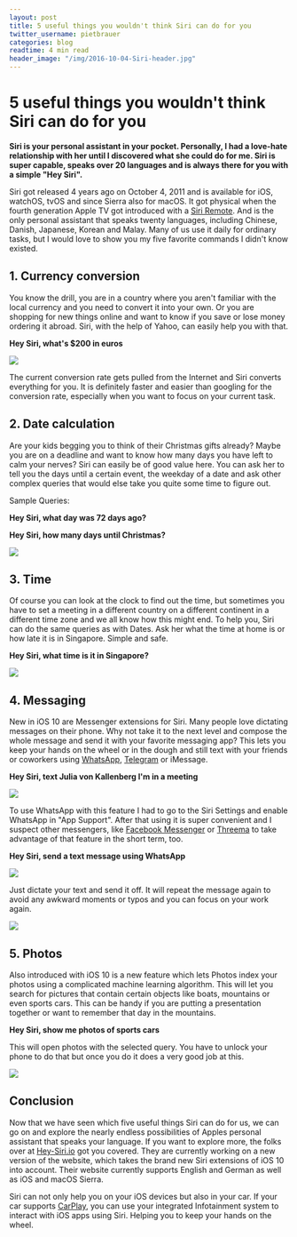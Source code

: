 ```yaml
---
layout: post
title: 5 useful things you wouldn't think Siri can do for you
twitter_username: pietbrauer
categories: blog
readtime: 4 min read
header_image: "/img/2016-10-04-Siri-header.jpg"
---
```


# 5 useful things you wouldn't think Siri can do for you

__Siri is your personal assistant in your pocket. Personally, I had a love-hate relationship with her until I discovered what she could do for me. Siri is super capable, speaks over 20 languages and is always there for you with a simple "Hey Siri".__

Siri got released 4 years ago on October 4, 2011 and is available for iOS, watchOS, tvOS and since Sierra also for macOS. It got physical when the fourth generation Apple TV got introduced with a [Siri Remote](https://en.m.wikipedia.org/wiki/Siri_Remote). And is the only personal assistant that speaks twenty languages, including Chinese, Danish, Japanese, Korean and Malay. Many of us use it daily for ordinary tasks, but I would love to show you my five favorite commands I didn't know existed.

## 1. Currency conversion

You know the drill, you are in a country where you aren't familiar with the local currency and you need to convert it into your own. Or you are shopping for new things online and want to know if you save or lose money ordering it abroad. Siri, with the help of Yahoo, can easily help you with that.

__Hey Siri, what's $200 in euros__

![](/img/2016-10-04-Siri-Currency.JPG)

The current conversion rate gets pulled from the Internet and Siri converts everything for you. It is definitely faster and easier than googling for the conversion rate, especially when you want to focus on your current task.

## 2. Date calculation

Are your kids begging you to think of their Christmas gifts already? Maybe you are on a deadline and want to know how many days you have left to calm your nerves?
Siri can easily be of good value here. You can ask her to tell you the days until a certain event, the weekday of a date and ask other complex queries that would else take you quite some time to figure out.

Sample Queries:

__Hey Siri, what day was 72 days ago?__

__Hey Siri, how many days until Christmas?__

![](/img/2016-10-04-Siri-Dates.JPG)

## 3. Time

Of course you can look at the clock to find out the time, but sometimes you have to set a meeting in a different country on a different continent in a different time zone and we all know how this might end. To help you, Siri can do the same queries as with Dates. Ask her what the time at home is or how late it is in Singapore. Simple and safe.

__Hey Siri, what time is it in Singapore?__

![](/img/2016-10-04-Siri-Time.PNG)

## 4. Messaging

New in iOS 10 are Messenger extensions for Siri. Many people love dictating messages on their phone. Why not take it to the next level and compose the whole message and send it with your favorite messaging app? This lets you keep your hands on the wheel or in the dough and still text with your friends or coworkers using [WhatsApp](https://itunes.apple.com/en/app/whatsapp-messenger/id310633997?mt=8),  [Telegram](https://itunes.apple.com/en/app/telegram-messenger/id686449807?mt=8) or iMessage.

__Hey Siri, text Julia von Kallenberg I'm in a meeting__

![](/img/2016-10-04-Siri-Messages-0.JPG)

To use WhatsApp with this feature I had to go to the Siri Settings and enable WhatsApp in "App Support". After that using it is super convenient and I suspect other messengers, like [Facebook Messenger](https://itunes.apple.com/us/app/messenger/id454638411?mt=8) or [Threema](https://itunes.apple.com/en/app/threema/id578665578?mt=8) to take advantage of that feature in the short term, too.

__Hey Siri, send a text message using WhatsApp__

![](/img/2016-10-04-Siri-Messages-1.JPG)

Just dictate your text and send it off. It will repeat the message again to avoid any awkward moments or typos and you can focus on your work again.

![](/img/2016-10-04-Siri-Messages-2.JPG)

## 5. Photos

Also introduced with iOS 10 is a new feature which lets Photos index your photos using a complicated machine learning algorithm. This will let you search for pictures that contain certain objects like boats, mountains or even sports cars.
This can be handy if you are putting a presentation together or want to remember that day in the mountains.

__Hey Siri, show me photos of sports cars__

This will open photos with the selected query. You have to unlock your phone to do that but once you do it does a very good job at this.

![](/img/2016-10-04-Siri-Photos.JPG)

## Conclusion

Now that we have seen which five useful things Siri can do for us, we can go on and explore the nearly endless possibilities of Apples personal assistant that speaks your language. If you want to explore more, the folks over at [Hey-Siri.io](http://hey-siri.io "Hey-Siri.io") got you covered. They are currently working on a new version of the website, which takes the brand new Siri extensions of iOS 10 into account. Their website currently supports English and German as well as iOS and macOS Sierra.

Siri can not only help you on your iOS devices but also in your car. If your car supports [CarPlay](http://www.apple.com/ios/carplay/), you can use your integrated Infotainment system to interact with iOS apps using Siri. Helping you to keep your hands on the wheel.
